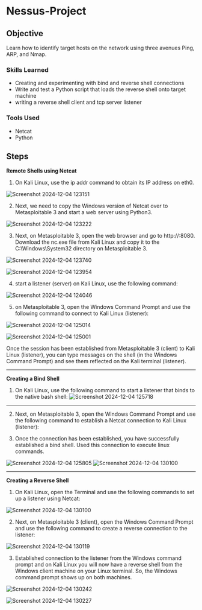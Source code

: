 # Nessus-Project

## Objective

Learn how to identify target hosts on the network using three avenues Ping, ARP, and Nmap.

### Skills Learned

- Creating and experimenting with bind and reverse shell connections
- Write and test a Python script that loads the reverse shell onto target machine
- writing a reverse shell client and tcp server listener


### Tools Used

- Netcat
- Python

## Steps

**Remote Shells using Netcat**

1. On Kali Linux, use the ip addr command to obtain its IP address on eth0.

![Screenshot 2024-12-04 123151](https://github.com/user-attachments/assets/c6e64102-10ca-4da9-9c74-6c37d0ad5d7c)

2. Next, we need to copy the Windows version of Netcat over to Metasploitable 3 and start a web server using Python3.

![Screenshot 2024-12-04 123222](https://github.com/user-attachments/assets/a10c66e5-3b65-47bd-bd3d-f75016f03ef9)

3. Next, on Metasploitable 3, open the web browser and go to http://<Kali-Linux-IPaddress>:8080. Download the nc.exe file from Kali Linux and copy it to the C:\Windows\System32 directory on Metasploitable 3.


![Screenshot 2024-12-04 123740](https://github.com/user-attachments/assets/e1d9e11a-eabc-4db9-b959-87e0febb9b73)

![Screenshot 2024-12-04 123954](https://github.com/user-attachments/assets/c2a6a18d-712a-4330-b04d-c9217f29bc0d)

4. start a listener (server) on Kali Linux, use the following command:
   
![Screenshot 2024-12-04 124046](https://github.com/user-attachments/assets/0ed0c5bd-d2ef-4330-87d2-62af8fd237cb)

5. on Metasploitable 3, open the Windows Command Prompt and use the following
command to connect to Kali Linux (listener):

![Screenshot 2024-12-04 125014](https://github.com/user-attachments/assets/e789d310-b5d4-494d-a7c7-1c1a50c8b384)

![Screenshot 2024-12-04 125001](https://github.com/user-attachments/assets/f232e455-f98e-4b11-b47d-af519e820c19)


Once the session has been established from Metasploitable 3 (client) to Kali Linux
(listener), you can type messages on the shell (in the Windows Command Prompt) and
see them reflected on the Kali terminal (listener).

---------------------------------------------------------------------------------------------------------------------

**Creating a Bind Shell**

1. On Kali Linux, use the following command to start a listener that binds to the native bash
shell:
![Screenshot 2024-12-04 125718](https://github.com/user-attachments/assets/5715cc71-d981-418a-993f-4011feeef6b0)

---------------------------------------------------------------------------------------------------------------
2. Next, on Metasploitable 3, open the Windows Command Prompt and use the following
command to establish a Netcat connection to Kali Linux (listener):

3. Once the connection has been established, you have successfully established a bind shell.
Used this connection to execute linux commands. 




![Screenshot 2024-12-04 125805](https://github.com/user-attachments/assets/948e36d5-00c1-4ce8-b082-9b7c5b6e9d63)
![Screenshot 2024-12-04 130100](https://github.com/user-attachments/assets/a4edabe2-a7bd-4ed9-a6e7-f40d99bcacb8)

----------------------------------------------------------------------------------------------------------------------

**Creating a Reverse Shell**

1. On Kali Linux, open the Terminal and use the following commands to set up a listener using
Netcat:

![Screenshot 2024-12-04 130100](https://github.com/user-attachments/assets/3df0f052-5ece-4311-b6df-1832ac631792)

2. Next, on Metasploitable 3 (client), open the Windows Command Prompt and use the
following command to create a reverse connection to the listener:

![Screenshot 2024-12-04 130119](https://github.com/user-attachments/assets/c36ac578-1105-47a6-8b1f-d43b5ff02b38)

3.  Established connection to the listener from the Windows
command prompt and on Kali Linux you will now have a reverse shell from the Windows
client machine on your Linux terminal. So, the Windows command prompt shows up on
both machines.

![Screenshot 2024-12-04 130242](https://github.com/user-attachments/assets/d7eecebe-749e-4903-a755-343bd9eb99e0)

![Screenshot 2024-12-04 130227](https://github.com/user-attachments/assets/ef600a42-88c5-4123-8274-2fa8d4b09c8f)
